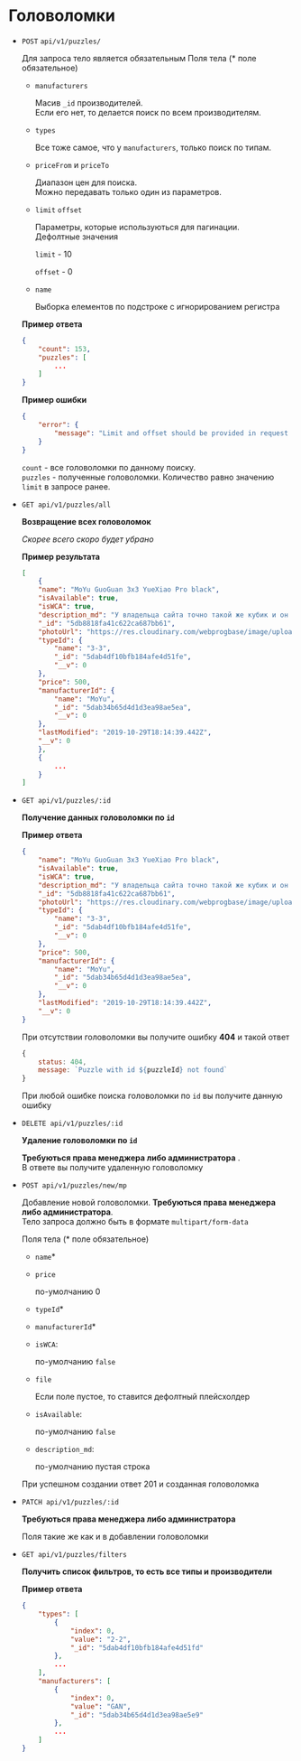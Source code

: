 # Головоломки

-  ```POST``` ```api/v1/puzzles/```
    
    Для запроса тело является обязательным
    Поля тела (* поле обязательное)
    - ```manufacturers```

        Масив ```_id``` производителей.  
        Если его нет, то делается поиск по всем производителям.  
    - ```types```

        Все тоже самое, что у ```manufacturers```, только поиск по типам.  
    - ```priceFrom``` и ```priceTo```

        Диапазон цен для поиска.  
        Можно передавать только один из параметров.  
    - ```limit``` ```offset```

        Параметры, которые используються для пагинации.  
        Дефолтные значения

        ```limit``` - 10

        ```offset``` - 0
    
    - ```name```

        Выборка елементов по подстроке с игнорированием регистра
    
    __Пример ответа__
    ```json
    {
        "count": 153, 
        "puzzles": [
            ...
        ]
    }
    ```
    __Пример ошибки__
    ```json
    {
        "error": {
            "message": "Limit and offset should be provided in request body"
        }
    }
    ```
    ```count``` - все головоломки по данному поиску.  
    ```puzzles``` - полученные головоломки. Количество равно значению ```limit``` в запросе ранее.

- ```GET api/v1/puzzles/all```

    __Возвращение всех головоломок__
    
    *Скорее всего скоро будет убрано*

    __Пример результата__
    ```json
    [
        {
        "name": "MoYu GuoGuan 3x3 YueXiao Pro black",
        "isAvailable": true,
        "isWCA": true,
        "description_md": "У владельца сайта точно такой же кубик и он просто прекрасен!!!",
        "_id": "5db8818fa41c622ca687bb61",
        "photoUrl": "https://res.cloudinary.com/webprogbase/image/upload/v1572372879/lymkomvrxf8agm6eeto0.jpg",
        "typeId": {
            "name": "3-3",
            "_id": "5dab4df10bfb184afe4d51fe",
            "__v": 0
        },
        "price": 500,
        "manufacturerId": {
            "name": "MoYu",
            "_id": "5dab34b65d4d1d3ea98ae5ea",
            "__v": 0
        },
        "lastModified": "2019-10-29T18:14:39.442Z",
        "__v": 0
        }, 
        {
            ...
        }
    ]
    ```

- ```GET api/v1/puzzles/:id```

    __Получение данных головоломки по ```id```__

    __Пример ответа__

    ```json
    {
        "name": "MoYu GuoGuan 3x3 YueXiao Pro black",
        "isAvailable": true,
        "isWCA": true,
        "description_md": "У владельца сайта точно такой же кубик и он просто прекрасен!!!",
        "_id": "5db8818fa41c622ca687bb61",
        "photoUrl": "https://res.cloudinary.com/webprogbase/image/upload/v1572372879/lymkomvrxf8agm6eeto0.jpg",
        "typeId": {
            "name": "3-3",
            "_id": "5dab4df10bfb184afe4d51fe",
            "__v": 0
        },
        "price": 500,
        "manufacturerId": {
            "name": "MoYu",
            "_id": "5dab34b65d4d1d3ea98ae5ea",
            "__v": 0
        },
        "lastModified": "2019-10-29T18:14:39.442Z",
        "__v": 0
    }
    ```

    При отсутствии головоломки вы получите ошибку __404__ и такой ответ

    ```javascript
    {
        status: 404, 
        message: `Puzzle with id ${puzzleId} not found`
    }
    ```

    При любой ошибке поиска головоломки по ```id``` вы получите данную ошибку

- ```DELETE api/v1/puzzles/:id```

    __Удаление головоломки по ```id```__

    __Требуються права менеджера либо администратора__ .  
    В ответе вы получите удаленную головоломку

- ```POST api/v1/puzzles/new/mp```

    Добавление новой головоломки. __Требуються права менеджера либо администратора__.  
    Тело запроса должно быть в формате ```multipart/form-data```

    Поля тела (* поле обязательное)
    
    - ```name```*
    - ```price``` 

        по-умолчанию 0
    - ```typeId```*
    - ```manufacturerId```*
    - ```isWCA```:
        
        по-умолчанию ```false```
    - ```file```

        Если поле пустое, то ставится дефолтный плейсхолдер
    - ```isAvailable```:  
    
        по-умолчанию ```false```
    - ```description_md```:  

        по-умолчанию пустая строка
    
    При успешном создании ответ 201 и созданная головоломка

- ```PATCH api/v1/puzzles/:id```

    __Требуються права менеджера либо администратора__

    Поля такие же как и в добавлении головоломки

- ```GET api/v1/puzzles/filters```

    __Получить список фильтров, то есть все типы и производители__

    __Пример ответа__
    ```json
    {
        "types": [
            {
                "index": 0,
                "value": "2-2",
                "_id": "5dab4df10bfb184afe4d51fd"
            }, 
            ...
        ],
        "manufacturers": [
            {
                "index": 0,
                "value": "GAN",
                "_id": "5dab34b65d4d1d3ea98ae5e9"
            },
            ...
        ]
    }
    ```

